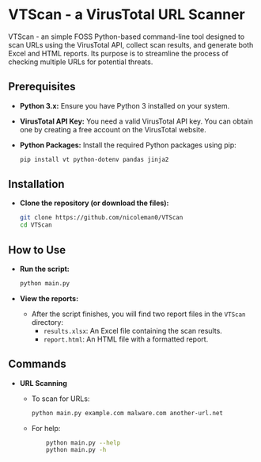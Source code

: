 # VTScan - a VirusTotal URL Scanner

VTScan - an simple FOSS Python-based command-line tool designed to scan URLs using the VirusTotal API, collect scan results, and generate both Excel and HTML reports. Its purpose is to streamline the process of checking multiple URLs for potential threats.

## Prerequisites

*   **Python 3.x:** Ensure you have Python 3 installed on your system.
*   **VirusTotal API Key:** You need a valid VirusTotal API key. You can obtain one by creating a free account on the VirusTotal website.
*   **Python Packages:** Install the required Python packages using pip:

    ```bash
    pip install vt python-dotenv pandas jinja2
    ```

## Installation

*  **Clone the repository (or download the files):**
    ```bash
    git clone https://github.com/nicoleman0/VTScan 
    cd VTScan
    ```

## How to Use

*  **Run the script:**
    ```bash
    python main.py
    ```

*  **View the reports:**
    *   After the script finishes, you will find two report files in the `VTScan` directory:
        *   `results.xlsx`: An Excel file containing the scan results.
        *   `report.html`: An HTML file with a formatted report.

## Commands

*   **URL Scanning**
    *   To scan for URLs:   
        
        ```bash
        python main.py example.com malware.com another-url.net
        ```
    *   For help:
        ```bash
            python main.py --help
            python main.py -h
        ```